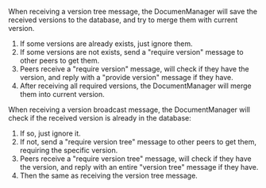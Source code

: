 When receiving a version tree message, the DocumenManager will save the received versions to the database, and try to merge them with current version.
1. If some versions are already exists, just ignore them.
2. If some versions are not exists, send a "require version" message to other peers to get them.
3. Peers receive a "require version" message, will check if they have the version, and reply with a "provide version" message if they have.
4. After receiving all required versions, the DocumentManager will merge them into current version.

When receiving a version broadcast message, the DocumentManager will check if the received version is already in the database:
1. If so, just ignore it.
2. If not, send a "require version tree" message to other peers to get them, requiring the specific version.
3. Peers receive a "require version tree" message, will check if they have the version, and reply with an entire "version tree" message if they have.
4. Then the same as receiving the version tree message.